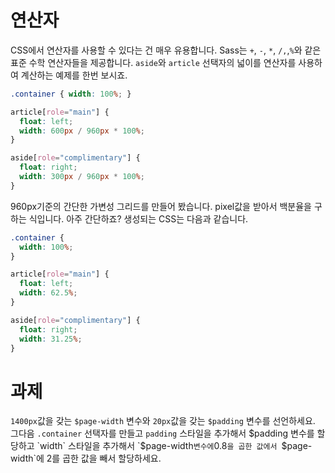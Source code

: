 # 연산자

CSS에서 연산자를 사용할 수 있다는 건 매우 유용합니다. Sass는 `+`, `-`, `*`, `/,`,`%`와 같은 표준 수학 연산자들을 제공합니다. `aside`와 `article` 선택자의 넓이를 연산자를 사용하여 계산하는 예제를 한번 보시죠.

```scss
.container { width: 100%; }

article[role="main"] {
  float: left;
  width: 600px / 960px * 100%;
}

aside[role="complimentary"] {
  float: right;
  width: 300px / 960px * 100%;
}
```

960px기준의 간단한 가변성 그리드를 만들어 봤습니다. pixel값을 받아서 백분율을 구하는 식입니다. 아주 간단하죠? 생성되는 CSS는 다음과 같습니다.

```css
.container {
  width: 100%;
}

article[role="main"] {
  float: left;
  width: 62.5%;
}

aside[role="complimentary"] {
  float: right;
  width: 31.25%;
}
```

# 과제

`1400px`값을 갖는 `$page-width` 변수와 `20px`값을 갖는 `$padding` 변수를 선언하세요. 그다음 `.container` 선택자를 만들고 `padding` 스타일을 추가해서 $padding 변수를 할당하고 `width` 스타일을 추가해서 `$page-width` 변수에 `0.8` 을 곱한 값에서  `$page-width`에 2를 곱한 값을 빼서 할당하세요.
